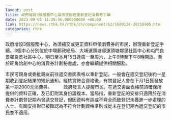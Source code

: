 ```yaml
---
layout: post
title: 政府增設3個服務中心讓市民辦理重新登記消費券手續
date: 2021-09-05 11:28:56.000000000 +08:00
link: https://news.rthk.hk/rthk/ch/component/k2/1609134-20210905.htm
categories: rthk
---
```


政府增設3個服務中心，為須補交或更正資料申領消費券的市民，辦理重新登記手續。3個中心分別位於中環郵政總局、大埔運頭塘邨運頭塘鄰里社區中心和屯門良景邨良景社區中心，明日至本月15日逢周一至周六，上午9時至下午6時開放。至於旺角始創中心的消費券計劃秘書處，亦會繼續提供相關服務。

市民可親身或委批親友前往遞交書面表格以重新登記，一般會在遞交登記後約一星期收到登記結果的短訊通知。經核實符合資格後，有關登記人會在下月1日獲發放第一期2000元消費券。
　　 
政府發言人提醒市民，在遞交書面表格前須確保所提供的資料正確，及已釘附其身份證複本。當局指，重新登記的安排只適用於在消費券計劃登記期內曾遞交登記，但因資料有誤或不齊全而致登記未獲進一步處理的人士。有關安排對已被確認為不符合計劃資格準則或從未在登記期內遞交登記的市民並不適用。
